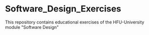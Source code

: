 # Software_Design_Exercises
This repository contains educational exercises of the HFU-University module "Software Design"
